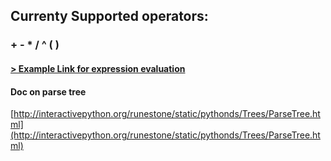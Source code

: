 ## Currenty Supported operators:
###  +   -   *   /   ^  (  ) 


#### [> Example Link for expression evaluation](http://csis.pace.edu/~wolf/CS122/infix-postfix.htm) 


#### Doc on parse tree

[http://interactivepython.org/runestone/static/pythonds/Trees/ParseTree.html](http://interactivepython.org/runestone/static/pythonds/Trees/ParseTree.html) 